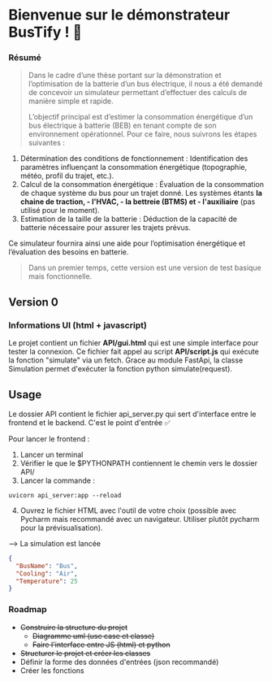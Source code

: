 # Bienvenue sur le démonstrateur BusTify ! 🚌

### Résumé

> Dans le cadre d’une thèse portant sur la démonstration et l’optimisation de la batterie d’un bus électrique, il nous a été demandé de concevoir un simulateur permettant d’effectuer des calculs de manière simple et rapide.
> 
> L’objectif principal est d’estimer la consommation énergétique d’un bus électrique à batterie (BEB) en tenant compte de son environnement opérationnel.
> Pour ce faire, nous suivrons les étapes suivantes :

1. Détermination des conditions de fonctionnement : Identification des paramètres influençant la consommation énergétique (topographie, météo, profil du trajet, etc.).
2. Calcul de la consommation énergétique : Évaluation de la consommation de chaque système du bus pour un trajet donné. Les systèmes étants **la chaine de traction, - l'HVAC, - la bettreie (BTMS) et - l'auxiliaire** (pas utilisé pour le moment).
3. Estimation de la taille de la batterie : Déduction de la capacité de batterie nécessaire pour assurer les trajets prévus.

Ce simulateur fournira ainsi une aide pour l’optimisation énergétique et l’évaluation des besoins en batterie.

> Dans un premier temps, cette version est une version de test basique mais fonctionnelle.

## Version 0

### Informations UI (html + javascript)

Le projet contient un fichier **API/gui.html** qui est une simple interface pour tester la connexion. Ce fichier fait appel au script **API/script.js** qui exécute la fonction "simulate" via un fetch. Grace au module FastApi, la classe Simulation permet d'exécuter la fonction python simulate(request).

## Usage

Le dossier API contient le fichier api_server.py qui sert d'interface entre le frontend et le backend. C'est le point d'entrée ✅

Pour lancer le frontend :

1. Lancer un terminal
2. Vérifier le que le $PYTHONPATH contiennent le chemin vers le dossier API/
3. Lancer la commande :

```
uvicorn api_server:app --reload
```

4. Ouvrez le fichier HTML avec l'outil de votre choix (possible avec Pycharm mais recommandé avec un navigateur. Utiliser plutôt pycharm pour la prévisualisation).

--> La simulation est lancée

```json
{
  "BusName": "Bus",
  "Cooling": "Air",
  "Temperature": 25
}
```

### Roadmap

* ~~Construire la structure du projet~~
  * ~~Diagramme uml (use case et classe)~~
  * ~~Faire l'interface entre JS (html) et python~~
* ~~Structurer le projet et créer les classes~~
* Définir la forme des données d'entrées (json recommandé)
* Créer les fonctions

